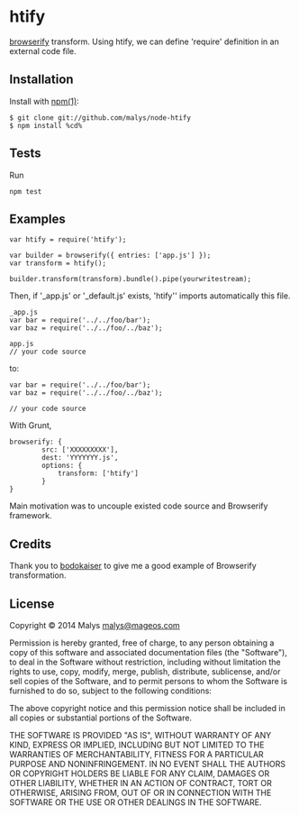 # htify

[browserify](https://github.com/substack/browserify) transform.
Using htify, we can define 'require' definition in an external code file.

## Installation

Install with [npm(1)](http://npmjs.org):

    $ git clone git://github.com/malys/node-htify  
    $ npm install %cd%

## Tests

Run

```
npm test
```

## Examples

```
var htify = require('htify');

var builder = browserify({ entries: ['app.js'] });
var transform = htify();

builder.transform(transform).bundle().pipe(yourwritestream);
```

Then, if '_app.js' or '_default.js' exists, 'htify'' imports automatically this file.

```
_app.js
var bar = require('../../foo/bar');
var baz = require('../../foo/../baz');

app.js
// your code source
```

to:

```
var bar = require('../../foo/bar');
var baz = require('../../foo/../baz');

// your code source
```

With Grunt,

```
browserify: {
        src: ['XXXXXXXXX'],
        dest: 'YYYYYYY.js',
        options: {
            transform: ['htify']
        }  
}
```
Main motivation was to uncouple existed code source and Browserify framework.

## Credits

Thank you to [bodokaiser](https://github.com/bodokaiser/node-shortify)
to give me a good example of Browserify transformation.

## License

Copyright © 2014 Malys <malys@mageos.com>

Permission is hereby granted, free of charge, to any person obtaining
a copy of this software and associated documentation files (the
"Software"), to deal in the Software without restriction, including
without limitation the rights to use, copy, modify, merge, publish,
distribute, sublicense, and/or sell copies of the Software, and to
permit persons to whom the Software is furnished to do so, subject to
the following conditions:

The above copyright notice and this permission notice shall be
included in all copies or substantial portions of the Software.

THE SOFTWARE IS PROVIDED "AS IS", WITHOUT WARRANTY OF ANY KIND,
EXPRESS OR IMPLIED, INCLUDING BUT NOT LIMITED TO THE WARRANTIES OF
MERCHANTABILITY, FITNESS FOR A PARTICULAR PURPOSE AND
NONINFRINGEMENT. IN NO EVENT SHALL THE AUTHORS OR COPYRIGHT HOLDERS BE
LIABLE FOR ANY CLAIM, DAMAGES OR OTHER LIABILITY, WHETHER IN AN ACTION
OF CONTRACT, TORT OR OTHERWISE, ARISING FROM, OUT OF OR IN CONNECTION
WITH THE SOFTWARE OR THE USE OR OTHER DEALINGS IN THE SOFTWARE.
